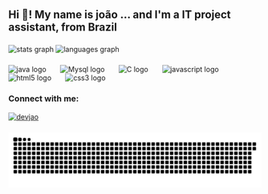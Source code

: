 <h2 align="left">Hi 👋! My name is joão ... and I'm a IT project assistant, from Brazil</h2>

###

<div align="left">
  <img src="https://github-readme-stats.vercel.app/api?username=KronosZbr&hide_title=false&hide_rank=false&show_icons=true&include_all_commits=true&count_private=true&disable_animations=false&theme=dracula&locale=en&hide_border=false" height="150" alt="stats graph"  />
  <img src="https://github-readme-stats.vercel.app/api/top-langs?username=KronosZbr&locale=en&hide_title=false&layout=compact&card_width=320&langs_count=5&theme=dracula&hide_border=false" height="150" alt="languages graph"  />
</div>


###

<div align="left">
  <img src="https://cdn.jsdelivr.net/gh/devicons/devicon@latest/icons/java/java-original-wordmark.svg" height="50" alt="java logo"  />
  <img width="20" />
  <img src="https://cdn.jsdelivr.net/gh/devicons/devicon@latest/icons/mysql/mysql-original-wordmark.svg" height="50" alt="Mysql logo"  />
  <img width="20" />
  <img src="https://cdn.jsdelivr.net/gh/devicons/devicon@latest/icons/c/c-original.svg" height="50" alt="C logo"  />
  <img width="20" />
  <img src="https://cdn.jsdelivr.net/gh/devicons/devicon/icons/javascript/javascript-original.svg" height="50" alt="javascript logo"  />
  <img width="20" />
  <img src="https://cdn.jsdelivr.net/gh/devicons/devicon/icons/html5/html5-original.svg" height="50" alt="html5 logo"  />
  <img width="20" />
  <img src="https://cdn.jsdelivr.net/gh/devicons/devicon/icons/css3/css3-original.svg" height="50" alt="css3 logo"  />
  <img width="20" />
  
          

###
<h3 align="left">Connect with me:</h3>
<div align="left">
<p align="left">
<a href="https://br.linkedin.com/in/joão-vitor-dysarz-189708309" target="blank"><img align="center" src="https://raw.githubusercontent.com/rahuldkjain/github-profile-readme-generator/master/src/images/icons/Social/linked-in-alt.svg" alt="devjao" height="30" width="40" /></a>
</p>
</div>


###
<picture>
  <source media="(prefers-color-scheme: dark)" srcset="https://raw.githubusercontent.com/KronosZbr/KronosZbr/output/github-contribution-grid-snake-dark.svg">
  <source media="(prefers-color-scheme: light)" srcset="https://raw.githubusercontent.com/KronosZbr/KronosZbr/output/github-contribution-grid-snake.svg">
  <img alt="github contribution grid snake animation" src="https://raw.githubusercontent.com/KronosZbr/KronosZbr/output/github-contribution-grid-snake.svg">
</picture>



